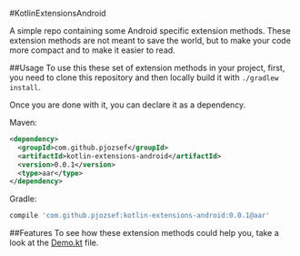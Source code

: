 #KotlinExtensionsAndroid

A simple repo containing some Android specific extension methods.
These extension methods are not meant to save the world, but to make your code more compact and to make it easier to read.

##Usage
To use this these set of extension methods in your project, first, you need to clone this repository and then locally build it with `./gradlew install`.

Once you are done with it, you can declare it as a dependency.

Maven:
```xml
<dependency>
  <groupId>com.github.pjozsef</groupId>
  <artifactId>kotlin-extensions-android</artifactId>
  <version>0.0.1</version>
  <type>aar</type>
</dependency>
```

Gradle:
```groovy
compile 'com.github.pjozsef:kotlin-extensions-android:0.0.1@aar'
```
##Features
To see how these extension methods could help you, take a look at the  [Demo.kt](https://github.com/pjozsef/KotlinExtensionsAndroid/blob/master/demo/src/main/kotlin/com/github/pjozsef/demo/Demo.kt) file.
